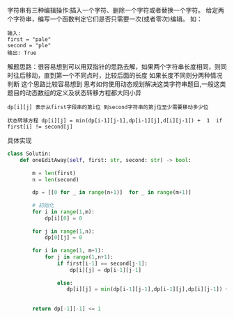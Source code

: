 字符串有三种编辑操作:插入一个字符、删除一个字符或者替换一个字符。 给定两个字符串，编写一个函数判定它们是否只需要一次(或者零次)编辑。
如：

    输入: 
    first = "pale"
    second = "ple"
    输出: True
    
    
解题思路：很容易想到可以用双指针的思路去解，如果两个字符串长度相同，则同时往后移动，直到第一个不同点时，比较后面的长度
如果长度不同则分两种情况判断 这个思路比较容易想到
思考如何使用动态规划解决这类字符串题目,一般这类题目的动态数组的定义及状态转移方程都大同小异

    dp[i][j] 表示从first字段串的第i位 到second字符串的第j位至少需要移动多少位

    状态转移方程 dp[i][j] = min(dp[i-1][j-1],dp[i-1][j],d[i][j-1]) +  1  if first[i] != second[j]
    


具体实现
```python 
class Solutin:
    def oneEditAway(self, first: str, second: str) -> bool:
    
        m = len(first)
        n = len(second)
        
        dp = [[0 for _ in range(n+1)]  for _ in range(m+1)]
        
        # 初始化 
        for i in range(1,m):
            dp[i][0] = 0 
            
        for j in range(1,n):
            dp[0][j] = 0 
            
        for i in range(1, m+1):
            for j in range(1,n+1):
                if first[i-1] == second[j-1]:
                    dp[i][j] = dp[i-1][j-1]
                    
                else:
                   dp[i][j] = min(dp[i-1][j-1],dp[i-1][j],dp[i][j-1]) + 1 
                   
                   
        return dp[-1][-1] <= 1 

```
